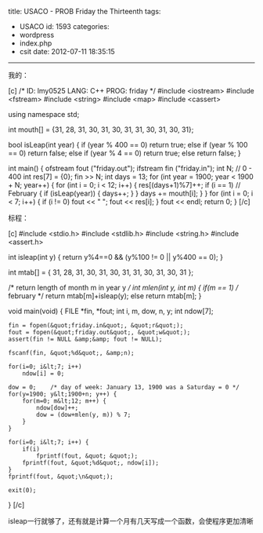 title: USACO - PROB Friday the Thirteenth
tags:
  - USACO
id: 1593
categories:
  - wordpress
  - index.php
  - csit
date: 2012-07-11 18:35:15
---

我的：<!--more-->

[c]
/*
ID: lmy0525
LANG: C++
PROG: friday
*/
#include &lt;iostream&gt;
#include &lt;fstream&gt;
#include &lt;string&gt;
#include &lt;map&gt;
#include &lt;cassert&gt;

using namespace std;

int mouth[] = {31, 28, 31, 30, 31, 30, 31, 31, 30, 31, 30, 31};

bool isLeap(int year)
{
    if (year % 400 == 0)
        return true;
    else if (year % 100 == 0)
        return false;
    else if (year % 4 == 0)
        return true;
    else
        return false;
}

int main()
{
    ofstream fout (&quot;friday.out&quot;);
    ifstream fin (&quot;friday.in&quot;);
    int N; // 0 - 400
    int res[7] = {0};
    fin &gt;&gt; N;
    int days = 13;
    for (int year = 1900; year &lt; 1900 + N; year++)
    {
        for (int i = 0; i &lt; 12; i++)
        {
            res[(days+1)%7]++;
            if (i == 1) // February
            {
                if (isLeap(year))
                {
                    days++;
                }
            }
            days += mouth[i];
        }
    }
    for (int i = 0; i &lt; 7; i++)
    {
        if (i != 0) fout &lt;&lt; &quot; &quot;;
        fout &lt;&lt; res[i];
    }
    fout &lt;&lt; endl;
    return 0;
}
[/c]

标程：

[c]
#include &lt;stdio.h&gt;
#include &lt;stdlib.h&gt;
#include &lt;string.h&gt;
#include &lt;assert.h&gt;

int
isleap(int y)
{
    return y%4==0 &amp;&amp; (y%100 != 0 || y%400 == 0);
}

int mtab[] = { 31, 28, 31, 30, 31, 30, 31, 31, 30, 31, 30, 31 };

/* return length of month m in year y */
int
mlen(int y, int m)
{
    if(m == 1)    /* february */
        return mtab[m]+isleap(y);
    else
        return mtab[m];
}

void
main(void)
{
    FILE *fin, *fout;
    int i, m, dow, n, y;
    int ndow[7];

    fin = fopen(&quot;friday.in&quot;, &quot;r&quot;);
    fout = fopen(&quot;friday.out&quot;, &quot;w&quot;);
    assert(fin != NULL &amp;&amp; fout != NULL);

    fscanf(fin, &quot;%d&quot;, &amp;n);

    for(i=0; i&lt;7; i++)
        ndow[i] = 0;

    dow = 0;    /* day of week: January 13, 1900 was a Saturday = 0 */
    for(y=1900; y&lt;1900+n; y++) {
        for(m=0; m&lt;12; m++) {
            ndow[dow]++;
            dow = (dow+mlen(y, m)) % 7;
        }
    }

    for(i=0; i&lt;7; i++) {
        if(i)
            fprintf(fout, &quot; &quot;);
        fprintf(fout, &quot;%d&quot;, ndow[i]);
    }
    fprintf(fout, &quot;\n&quot;);

    exit(0);
}
[/c]

isleap一行就够了，还有就是计算一个月有几天写成一个函数，会使程序更加清晰